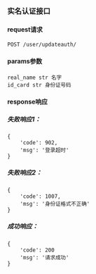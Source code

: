 
### 实名认证接口

#### request请求

    POST /user/updateauth/

#### params参数

    real_name str 名字
    id_card str 身份证号码

#### response响应

##### 失败响应1：

    {
        'code': 902,
        'msg': '登录超时'
    }

##### 失败响应2：

    {
        'code': 1007,
        'msg': '身份证格式不正确'
    }

##### 成功响应：

    {
        'code': 200
        'msg': '请求成功'
    }